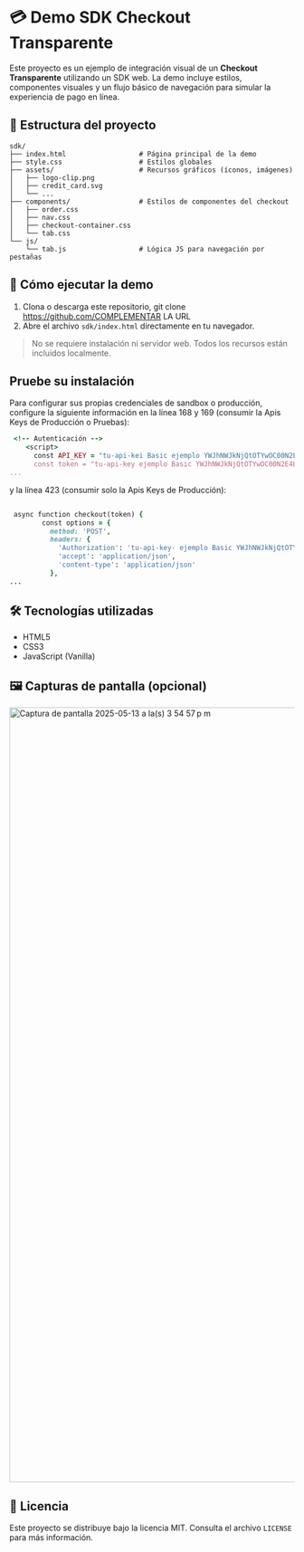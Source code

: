 # 💳 Demo SDK Checkout Transparente

Este proyecto es un ejemplo de integración visual de un **Checkout Transparente** utilizando un SDK web. La demo incluye estilos, componentes visuales y un flujo básico de navegación para simular la experiencia de pago en línea.

## 📁 Estructura del proyecto

```
sdk/
├── index.html                  # Página principal de la demo
├── style.css                   # Estilos globales
├── assets/                     # Recursos gráficos (íconos, imágenes)
│   ├── logo-clip.png
│   ├── credit_card.svg
│   └── ...
├── components/                 # Estilos de componentes del checkout
│   ├── order.css
│   ├── nav.css
│   ├── checkout-container.css
│   └── tab.css
└── js/
    └── tab.js                  # Lógica JS para navegación por pestañas
```

## 🚀 Cómo ejecutar la demo

1. Clona o descarga este repositorio, git clone https://github.com/COMPLEMENTAR LA URL
2. Abre el archivo `sdk/index.html` directamente en tu navegador.

> No se requiere instalación ni servidor web. Todos los recursos están incluidos localmente.

## Pruebe su instalación

Para configurar sus propias credenciales de sandbox o producción, configure la siguiente información en la línea 168 y 169 (consumir la Apis Keys de Producción o Pruebas):


```ruby
 <!-- Autenticación -->
    <script>
      const API_KEY = "tu-api-kei Basic ejemplo YWJhNWJkNjQtOTYwOC00N2E4LWIwMzUtNWU2NDkzOTBjZTViOmY2NmI0MzVkLTFmYTEtNDk5NC0wMmI2LTBiYTYzMmJhMThiZA== " //Aquí va tu API Key, no es necesario agregar nada más
      const token = "tu-api-key ejemplo Basic YWJhNWJkNjQtOTYwOC00N2E4LWIwMzUtNWU2NDkzOTBjZTViOmY2NmI0MzVkLTFmYTEtNDk5NC0wMmI2LTBiYTYzMmJhMThiZA==";
...

```

y la línea 423 (consumir solo la Apis Keys de Producción):

```ruby

 async function checkout(token) {
        const options = {
          method: 'POST',
          headers: {
            'Authorization': 'tu-api-key- ejemplo Basic YWJhNWJkNjQtOTYwOC00N2E4LWIwMzUtNWU2NDkzOTBjZTViOmY2NmI0MzVkLTFmYTEtNDk5NC0wMmI2LTBiYTYzMmJhMThiZA==',
            'accept': 'application/json', 
            'content-type': 'application/json'
          },
...

```

## 🛠️ Tecnologías utilizadas 

- HTML5
- CSS3
- JavaScript (Vanilla)

## 🖼️ Capturas de pantalla (opcional)

<img width="1370" alt="Captura de pantalla 2025-05-13 a la(s) 3 54 57 p m" src="https://github.com/user-attachments/assets/4018095c-8381-4b51-a376-2b014988ce16" />



## 📄 Licencia

Este proyecto se distribuye bajo la licencia MIT. Consulta el archivo `LICENSE` para más información.
